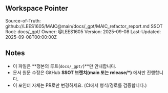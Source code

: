 ## Workspace Pointer

Source-of-Truth: github://LEES1605/MAIC@main/docs/_gpt/MAIC_refactor_report.md
SSOT Root: docs/_gpt/
Owner: @LEES1605
Version: 2025-09-08
Last-Updated: 2025-09-08T00:00:00Z

## Notes
- 이 파일은 **정본의 루트(`docs/_gpt/`)**만 안내합니다.
- 문서 원문 수정은 GitHub **SSOT 브랜치(main 또는 release/*)** 에서만 진행합니다.
- 이 포인터 자체는 PR로만 변경하세요. (CI에서 형식/경로를 검증합니다.)
